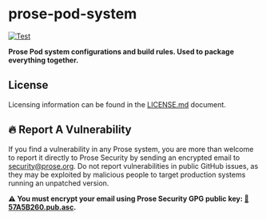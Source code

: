 # prose-pod-system

[![Test](https://github.com/prose-im/prose-pod-system/workflows/Test/badge.svg?branch=master)](https://github.com/prose-im/prose-pod-system/actions/workflows/test.yml)

**Prose Pod system configurations and build rules. Used to package everything together.**

## License

Licensing information can be found in the [LICENSE.md](./LICENSE.md) document.

## :fire: Report A Vulnerability

If you find a vulnerability in any Prose system, you are more than welcome to report it directly to Prose Security by sending an encrypted email to [security@prose.org](mailto:security@prose.org). Do not report vulnerabilities in public GitHub issues, as they may be exploited by malicious people to target production systems running an unpatched version.

**:warning: You must encrypt your email using Prose Security GPG public key: [:key:57A5B260.pub.asc](https://files.prose.org/public/keys/gpg/57A5B260.pub.asc).**
